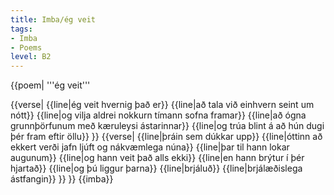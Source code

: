 ```yaml
---
title: Imba/ég veit
tags:
- Imba
- Poems
level: B2
---
```


<Book audio="Imba eg veit.mp3">
{{poem|
'''ég veit'''

{{verse|
{{line|ég veit hvernig það er}}
{{line|að tala við einhvern seint um nótt}}
{{line|og vilja aldrei nokkurn tímann sofna framar}}
{{line|að ógna grunnþörfunum með kæruleysi ástarinnar}}
{{line|og trúa blint á að hún dugi þér fram eftir öllu}}
}}
{{verse|
{{line|þráin sem dúkkar upp}}
{{line|óttinn að ekkert verði jafn ljúft og nákvæmlega núna}}
{{line|þar til hann lokar augunum}}
{{line|og hann veit það alls ekki}}
{{line|en hann brýtur í þér hjartað}}
{{line|og þú liggur þarna}}
{{line|brjáluð}}
{{line|brjálæðislega ástfangin}}
}}
}}
</Book>
{{imba}}

